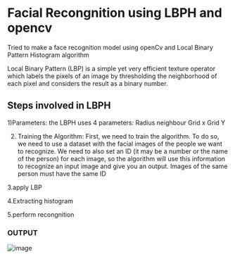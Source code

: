 # Facial Recongnition using LBPH and opencv

Tried to make a face recognition model using openCv and Local Binary Pattern Histogram algorithm

Local Binary Pattern (LBP) is a simple yet very efficient texture operator which labels the pixels of an image by thresholding the neighborhood of each pixel and considers the result as a binary number.

## Steps involved in LBPH

1)Parameters: the LBPH uses 4 parameters:
Radius
neighbour 
Grid x
Grid Y

2. Training the Algorithm: First, we need to train the algorithm. To do so, we need to use a dataset with the facial images of the people we want to recognize. We need to also set an ID (it may be a number or the name of the person) for each image, so the algorithm will use this information to recognize an input image and give you an output. Images of the same person must have the same ID

3.apply LBP

4.Extracting histogram

5.perform recongnition

### OUTPUT

![image](https://user-images.githubusercontent.com/82194617/200524154-74fecbb2-7acc-42ab-957c-ae14a4efd4e6.png)
